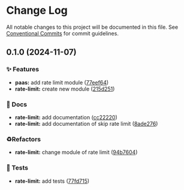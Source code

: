 # Change Log

All notable changes to this project will be documented in this file.
See [Conventional Commits](https://conventionalcommits.org) for commit guidelines.

## 0.1.0 (2024-11-07)

### ✨ Features

- **paas:** add rate limit module ([77eef64](https://github.com/tresdoce/tresdoce-nestjs-toolkit/commit/77eef6453c98504efd5cd8fc1332f16feb1626e4))
- **rate-limit:** create new module ([215d251](https://github.com/tresdoce/tresdoce-nestjs-toolkit/commit/215d25154b841b9e76bf463a4b49a3ea9b27a46c))

### 📝 Docs

- **rate-limit:** add documentation ([cc22220](https://github.com/tresdoce/tresdoce-nestjs-toolkit/commit/cc222205b11c51ca979781c3c3a7990329b32008))
- **rate-limit:** add documentation of skip rate limit ([8ade276](https://github.com/tresdoce/tresdoce-nestjs-toolkit/commit/8ade276e6fecf67cc401224c5d1aab4f1a5c3d39))

### ♻️Refactors

- **rate-limit:** change module of rate limit ([94b7604](https://github.com/tresdoce/tresdoce-nestjs-toolkit/commit/94b760460e3d08ddfcf4cd5f156a48b2e737271a))

### 🧪 Tests

- **rate-limit:** add tests ([77fd715](https://github.com/tresdoce/tresdoce-nestjs-toolkit/commit/77fd715ca4d471ba812a6620337e36aaf697d64e))
